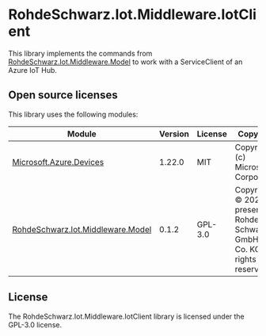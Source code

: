 # RohdeSchwarz.Iot.Middleware.IotClient

This library implements the commands from [RohdeSchwarz.Iot.Middleware.Model](https://www.nuget.org/packages/RohdeSchwarz.Iot.Middleware.Model) to work with a ServiceClient of an Azure IoT Hub.

## Open source licenses

This library uses the following modules:

| Module | Version | License | Copyright |
| ------ | ------- | ------- | --------- |
| [Microsoft.Azure.Devices](https://www.nuget.org/packages/Microsoft.Azure.Devices) | 1.22.0 | MIT | Copyright (c) Microsoft Corporation |
| [RohdeSchwarz.Iot.Middleware.Model](https://www.nuget.org/packages/RohdeSchwarz.Iot.Middleware.Model) | 0.1.2 | GPL-3.0 | Copyright © 2020-present Rohde &amp; Schwarz GmbH &amp; Co. KG. All rights reserved. |

## License

The RohdeSchwarz.Iot.Middleware.IotClient library is licensed under the GPL-3.0 license.